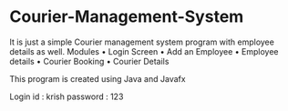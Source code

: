 # Courier-Management-System
It is just a simple Courier management system program with employee details as well.
Modules 
• Login Screen
• Add an Employee 
• Employee details
• Courier Booking
• Courier Details

This program is created using Java and Javafx

Login id : krish password : 123
